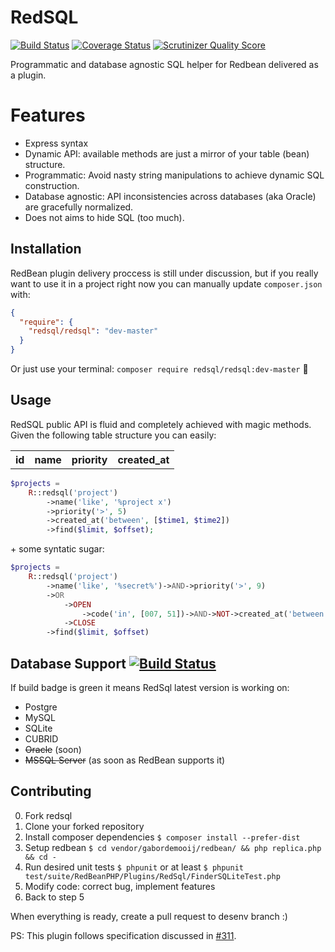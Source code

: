 RedSQL
=======

[![Build Status](https://travis-ci.org/marcioAlmada/redsql.png?branch=master)](https://travis-ci.org/marcioAlmada/redsql)
[![Coverage Status](https://coveralls.io/repos/marcioAlmada/redsql/badge.png?branch=master)](https://coveralls.io/r/marcioAlmada/redsql?branch=master)
[![Scrutinizer Quality Score](https://scrutinizer-ci.com/g/marcioAlmada/redsql/badges/quality-score.png?s=e5130c16fe66958344c76d632b96318525234af9)](https://scrutinizer-ci.com/g/marcioAlmada/redsql/)

Programmatic and database agnostic SQL helper for Redbean delivered as a plugin.

# Features

* Express syntax
* Dynamic API: available methods are just a mirror of your table (bean) structure.
* Programmatic: Avoid nasty string manipulations to achieve dynamic SQL construction.
* Database agnostic: API inconsistencies across databases (aka Oracle) are gracefully normalized.
* Does not aims to hide SQL (too much).

## Installation

RedBean plugin delivery proccess is still under discussion, but if you really want to use it in a project right now you can manually update `composer.json` with:

```json
{
  "require": {
    "redsql/redsql": "dev-master"
  }
}
```

Or just use your terminal: `composer require redsql/redsql:dev-master` :8ball:

## Usage

RedSQL public API is fluid and completely achieved with magic methods. Given the following table structure you can easily:

<table>
  <tr>
    <th>id</th><th>name</th><th>priority</th><th>created_at</th>
  </tr>
</table>


```php
$projects =
    R::redsql('project')
        ->name('like', '%project x')
        ->priority('>', 5)
        ->created_at('between', [$time1, $time2])
        ->find($limit, $offset);
```

\+ some syntatic sugar:

```php
$projects =
    R::redsql('project')
        ->name('like', '%secret%')->AND->priority('>', 9)
        ->OR
            ->OPEN
                ->code('in', [007, 51])->AND->NOT->created_at('between', [$time1, $time2])
            ->CLOSE
        ->find($limit, $offset)
```


## Database Support [![Build Status](https://travis-ci.org/marcioAlmada/redsql.png?branch=master)](https://travis-ci.org/marcioAlmada/redsql)

If build badge is green it means RedSql latest version is working on:

- Postgre
- MySQL
- SQLite
- CUBRID
- ~~Oracle~~ (soon)
- ~~MSSQL Server~~ (as soon as RedBean supports it)

## Contributing
 
0. Fork redsql
0. Clone your forked repository
0. Install composer dependencies `$ composer install --prefer-dist`
0. Setup redbean `$ cd vendor/gabordemooij/redbean/ && php replica.php && cd -`
0. Run desired unit tests `$ phpunit` or at least `$ phpunit test/suite/RedBeanPHP/Plugins/RedSql/FinderSQLiteTest.php`
0. Modify code: correct bug, implement features
0. Back to step 5

When everything is ready, create a pull request to desenv branch :)

PS: This plugin follows specification discussed in [#311](https://github.com/gabordemooij/redbean/issues/311).